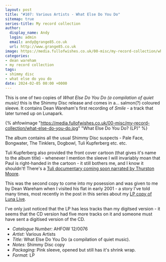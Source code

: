 ```yaml
---
layout: post
title: "#107: Various Artists - What Else Do You Do"
sitemap: true
series-title: My record collection
author:
  display_name: Andy
  login: admin
  email: andy@grange85.co.uk
  url: http://www.grange85.co.uk
image: https://media.fullofwishes.co.uk/00-misc/my-record-collection/what-else-do-you-do.jpg
categories:
- dean wareham
- my record collection
tags:
- shimmy disc
- what else do you do
date: 2024-02-05 00:00 +0000
---
```

This is one of two copies of _What Else Do You Do (a compilation of quiet music)_ this is the Shimmy Disc release and comes in a... salmon(?) coloured sleeve. It contains Dean Wareham's first recording of _Smile_ - a track that later turned up on Lunapark.

{% ahfowimage "https://media.fullofwishes.co.uk/00-misc/my-record-collection/what-else-do-you-do.jpg" "What Else Do You Do? (LP)" %}

The album contains all the usual Shimmy Disc suspects - Pale Face, Bongwater, The Tinklers, Dogbowl, Tuli Kupferberg etc. etc.

Tuli Kupferberg also provided the front cover cartoon (that gives it's name to the album title) - whenever I mention the sleeve I will invariably moan that Paul is right-handed in the cartoon - it still bothers me, and I know it shouldn't! There's a [Tuli documentary coming soon narrated by Thurston Moore](https://thetulimovie.com/).

<!--more-->

This was the second copy to come into my posession and was given to me by Dean Wareham when I visited his flat in early 2001 - a story I've told many times, most recently in the post in this series about my [LP copy of Luna Live](/2023/06/01/my-record-collection-039-luna-live-lp/).

I've only just noticed that the LP has less tracks than my digitsed version - it seems that the CD version had five more tracks on it and someone must have sent a digitised version of the CD.

 - *Catalogue Number:* AHFOW 12/0076
 - *Artist:* Various Artists
 - *Title:* What Else Do You Do (a compilation of quiet music).
 - *Notes:* Shimmy Disc copy
 - *Packaging:* Pink sleeve, opened but still has it's shrink wrap.
 - *Format:* LP
